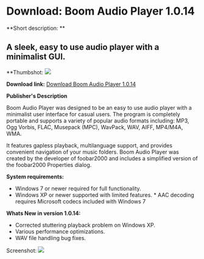 # Download: Boom Audio Player 1.0.14

**Short description: **

## A sleek, easy to use audio player with a minimalist GUI.

  
**Thumbshot: ![](http://www.freewarefiles.com/screenshot/boomap_md.jpg)   
  
**Download link:** [Download Boom Audio Player 1.0.14](http://freewares.boysofts.com/Boom-Audio-Player_program_85703.html)  
  

**Publisher's Description**  
  

Boom Audio Player was designed to be an easy to use audio player with a
minimalist user interface for casual users. The program is completely portable
and supports a variety of popular audio formats including: MP3, Ogg Vorbis,
FLAC, Musepack (MPC), WavPack, WAV, AIFF, MP4/M4A, WMA.

It features gapless playback, multilanguage support, and provides convenient
navigation of your music folders. Boom Audio Player was created by the
developer of foobar2000 and includes a simplified version of the foobar2000
Properties dialog.

**System requirements:**

  * Windows 7 or newer required for full functionality. 
  * Windows XP or newer supported with limited features. * AAC decoding requires Microsoft codecs included with Windows 7 

**Whats New in version 1.0.14:**

  * Corrected stuttering playback problem on Windows XP. 
  * Various performance optimizations. 
  * WAV file handling bug fixes. 

  
  
Screenshot: ![](http://www.freewarefiles.com/screenshot/boomap.jpg)

